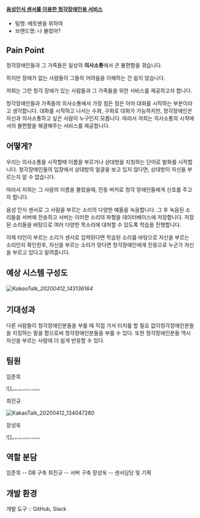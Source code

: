 #### **<u>음성인식 센서를 이용한 청각장애인용 서비스</u>**



- 팀명: 베토벤을 위하여
- 브랜드명: 나 불렀어?



## Pain Point

청각장애인들과 그 가족들은 일상의 **의사소통**에서 큰 불편함을 겪습니다. 

하지만 장애가 없는 사람들이 그들의 어려움을 이해하는 건 쉽지 않습니다. 

저희는 그런 청각 장애가 있는 사람들과 그 가족들을 위한 서비스를 제공하고자 합니다.  

청각장애인들과 가족들의 의사소통에서 가장 힘든 점은 아마 대화를 시작하는 부분이라고 생각합니다. 대화를 시작하고 나서는 수화, 구화로 대화가 가능하지만, 청각장애인은 자신과 의사소통하고 싶은 사람이 누구인지 모릅니다.  따라서 저희는 의사소통의 시작에서의 불편함을 해결해주는 서비스를 제공합니다.



## 어떻게?

우리는 의사소통을 시작할때 이름을 부르거나 상대방을 지칭하는 단어로 발화를 시작합니다. 청각장애인들의 입장에서 상대방의 얼굴을 보고 있지 않다면, 상대방이 자신을 부르는지 알 수 없습니다.

따라서 저희는 그 사람의 이름을 불렀을때,  진동 버저로 청각 장애인들에게 신호를 주고자 합니다.

음성 인식 센서로 그 사람을 부르는 소리의 다양한 예들을 녹음합니다.  그 후 녹음된 소리들을 서버에 전송하고 서버는 이러한 소리의 파형을 데이터베이스에 저장합니다. 저장된 소리들을 바탕으로 여러 다양한 목소리에 대처할 수 있도록 학습을 진행합니다. 

이제 타인이 부르는 소리가 센서로 입력된다면 학습된 소리를 바탕으로 자신을 부르는 소리인지 확인한후, 자신을 부르는 소리가 맞다면 청각장애인에게 진동으로 누군가 자신을 부르고 있다고 알려줍니다.



## 예상 시스템 구성도



###### <img src="C:\Users\baekk\Desktop\KakaoTalk_20200412_143136164.png" alt="KakaoTalk_20200412_143136164"  />




## 기대성과

다른 사람들이 청각장애인분들을 부를 때 직접 가서 터치를 할 필요 없이청각장애인분들을 지칭하는 말을 함으로써 청각장애인분들을 부를 수 있다.  또한 청각장애인분들 역시 자신을 부르는 사람에 더 쉽게 반응할 수 있다.

## 팀원
임준묵

![]<img src="C:\Users\baekk\Desktop\KakaoTalk_20200412_134156103.jpg" alt="KakaoTalk_20200412_134156103" style="zoom:33%;" />

최진규

![KakaoTalk_20200412_134047280](C:\Users\baekk\Desktop\KakaoTalk_20200412_134047280.jpg)

장성욱

![]<img src="C:\Users\baekk\Desktop\KakaoTalk_20200412_134125060.jpg" alt="KakaoTalk_20200412_134125060" style="zoom:33%;" />

## 역할 분담
임준묵 -- DB 구축
최진규 -- 서버 구축
장성욱 -- 센서담당 및 기획

## 개발 환경
개발 도구 :: GitHub, Slack
